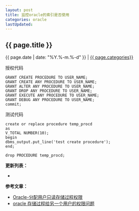 ```yaml
---
layout: post
title: 监控oracle的索引是否使用
categories: oracle
lastUpdated: 
---
```


## {{ page.title }}

{{ page.date | date: "%Y.%-m.%-d" }} | <a href="/archive#{{ page.categories }}">{{ page.categories}}</a>


授权代码

```
GRANT CREATE PROCEDURE TO USER_NAME;
GRANT CREATE ANY PROCEDURE TO USER_NAME;
GRANT ALTER ANY PROCEDURE TO USER_NAME;
GRANT DROP ANY PROCEDURE TO USER_NAME;
GRANT EXECUTE ANY PROCEDURE TO USER_NAME;
GRANT DEBUG ANY PROCEDURE TO USER_NAME;
commit;
```

测试代码

```
create or replace procedure temp_procd
as
V_TOTAL NUMBER(10);
begin 
dbms_output.put_line('test create procedure');
end;

drop PROCEDURE temp_procd;
```

**更新列表：**

*



**参考文章：**

* [Oracle-分配用户只读存储过程权限][1]
* [oracle 存储过程给另一个用户的权限问题][2]

[1]: http://www.cnblogs.com/guipeng/p/7027382.html
[2]: http://blog.csdn.net/konglongaa/article/details/56679161
